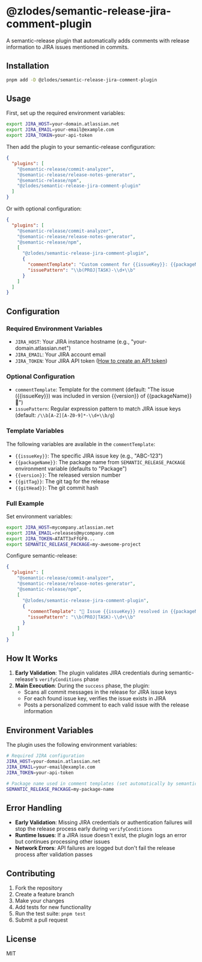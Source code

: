 # @zlodes/semantic-release-jira-comment-plugin

A semantic-release plugin that automatically adds comments with release information to JIRA issues mentioned in commits.

## Installation

```bash
pnpm add -D @zlodes/semantic-release-jira-comment-plugin
```

## Usage

First, set up the required environment variables:

```bash
export JIRA_HOST=your-domain.atlassian.net
export JIRA_EMAIL=your-email@example.com
export JIRA_TOKEN=your-api-token
```
 
Then add the plugin to your semantic-release configuration:

```json
{
  "plugins": [
    "@semantic-release/commit-analyzer",
    "@semantic-release/release-notes-generator",
    "@semantic-release/npm",
    "@zlodes/semantic-release-jira-comment-plugin"
  ]
}
```

Or with optional configuration:

```json
{
  "plugins": [
    "@semantic-release/commit-analyzer",
    "@semantic-release/release-notes-generator",
    "@semantic-release/npm",
    [
      "@zlodes/semantic-release-jira-comment-plugin",
      {
        "commentTemplate": "Custom comment for {{issueKey}}: {{packageName}} v{{version}} released!",
        "issuePattern": "\\b(PROJ|TASK)-\\d+\\b"
      }
    ]
  ]
}
```

## Configuration

### Required Environment Variables

- `JIRA_HOST`: Your JIRA instance hostname (e.g., "your-domain.atlassian.net")
- `JIRA_EMAIL`: Your JIRA account email
- `JIRA_TOKEN`: Your JIRA API token ([How to create an API token](https://support.atlassian.com/atlassian-account/docs/manage-api-tokens-for-your-atlassian-account/))

### Optional Configuration

- `commentTemplate`: Template for the comment (default: "The issue ({{issueKey}}) was included in version {{version}} of {{packageName}} 🎉")
- `issuePattern`: Regular expression pattern to match JIRA issue keys (default: `/\\b[A-Z][A-Z0-9]*-\\d+\\b/g`)

### Template Variables

The following variables are available in the `commentTemplate`:

- `{{issueKey}}`: The specific JIRA issue key (e.g., "ABC-123")
- `{{packageName}}`: The package name from `SEMANTIC_RELEASE_PACKAGE` environment variable (defaults to "Package")
- `{{version}}`: The released version number
- `{{gitTag}}`: The git tag for the release
- `{{gitHead}}`: The git commit hash

### Full Example

Set environment variables:
```bash
export JIRA_HOST=mycompany.atlassian.net
export JIRA_EMAIL=releases@mycompany.com
export JIRA_TOKEN=ATATT3xFfGF0...
export SEMANTIC_RELEASE_PACKAGE=my-awesome-project
```

Configure semantic-release:
```json
{
  "plugins": [
    "@semantic-release/commit-analyzer",
    "@semantic-release/release-notes-generator", 
    "@semantic-release/npm",
    [
      "@zlodes/semantic-release-jira-comment-plugin",
      {
        "commentTemplate": "🚀 Issue {{issueKey}} resolved in {{packageName}} version {{version}} ({{gitTag}})!\\n\\nCommit: {{gitHead}}",
        "issuePattern": "\\b(PROJ|TASK)-\\d+\\b"
      }
    ]
  ]
}
```

## How It Works

1. **Early Validation**: The plugin validates JIRA credentials during semantic-release's `verifyConditions` phase
2. **Main Execution**: During the `success` phase, the plugin:
   - Scans all commit messages in the release for JIRA issue keys
   - For each found issue key, verifies the issue exists in JIRA
   - Posts a personalized comment to each valid issue with the release information

## Environment Variables

The plugin uses the following environment variables:

```bash
# Required JIRA configuration
JIRA_HOST=your-domain.atlassian.net
JIRA_EMAIL=your-email@example.com
JIRA_TOKEN=your-api-token

# Package name used in comment templates (set automatically by semantic-release)
SEMANTIC_RELEASE_PACKAGE=my-package-name
```

## Error Handling

- **Early Validation**: Missing JIRA credentials or authentication failures will stop the release process early during `verifyConditions`
- **Runtime Issues**: If a JIRA issue doesn't exist, the plugin logs an error but continues processing other issues
- **Network Errors**: API failures are logged but don't fail the release process after validation passes

## Contributing

1. Fork the repository
2. Create a feature branch
3. Make your changes
4. Add tests for new functionality
5. Run the test suite: `pnpm test`
6. Submit a pull request

## License

MIT
